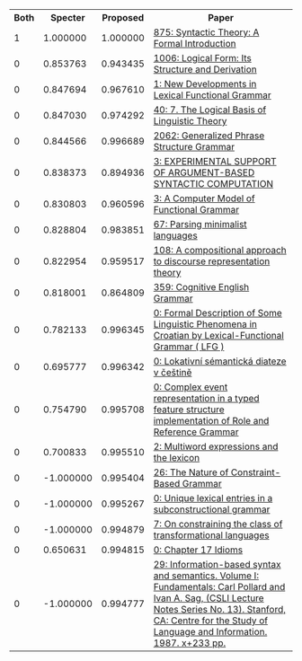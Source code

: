 <html><table><tr>
<th>Both</th>
<th>Specter</th>
<th>Proposed</th>
<th>Paper</th>
</tr>
<tr>
<td>1</td>
<td>1.000000</td>
<td>1.000000</td>
<td><a href="https://www.semanticscholar.org/paper/bbea6de2ca7db01a1913ac9f656d21164a71ad43">875: Syntactic Theory: A Formal Introduction</a></td>
</tr>
<tr>
<td>0</td>
<td>0.853763</td>
<td>0.943435</td>
<td><a href="https://www.semanticscholar.org/paper/dbf6ac10fbbb3e51b78d5279bccc514b55f48aaf">1006: Logical Form: Its Structure and Derivation</a></td>
</tr>
<tr>
<td>0</td>
<td>0.847694</td>
<td>0.967610</td>
<td><a href="https://www.semanticscholar.org/paper/9bea547869a87489c9d17330e19e12842de1b10d">1: New Developments in Lexical Functional Grammar</a></td>
</tr>
<tr>
<td>0</td>
<td>0.847030</td>
<td>0.974292</td>
<td><a href="https://www.semanticscholar.org/paper/76d31f4b17a6d5ab399283b0aa3daec1c14d2776">40: 7. The Logical Basis of Linguistic Theory</a></td>
</tr>
<tr>
<td>0</td>
<td>0.844566</td>
<td>0.996689</td>
<td><a href="https://www.semanticscholar.org/paper/cdfefdebd4686a878e6572cb8ba2da9d8efbe552">2062: Generalized Phrase Structure Grammar</a></td>
</tr>
<tr>
<td>0</td>
<td>0.838373</td>
<td>0.894936</td>
<td><a href="https://www.semanticscholar.org/paper/b8e8b5fbe852b57fd5003b534ba3295b4aeaa53e">3: EXPERIMENTAL SUPPORT OF ARGUMENT-BASED SYNTACTIC COMPUTATION</a></td>
</tr>
<tr>
<td>0</td>
<td>0.830803</td>
<td>0.960596</td>
<td><a href="https://www.semanticscholar.org/paper/809d85eaf490197ae04cb41322b5bb158e3d63ae">3: A Computer Model of Functional Grammar</a></td>
</tr>
<tr>
<td>0</td>
<td>0.828804</td>
<td>0.983851</td>
<td><a href="https://www.semanticscholar.org/paper/e7e15e4eec3b6e50b26071f387bbba12cad8b355">67: Parsing minimalist languages</a></td>
</tr>
<tr>
<td>0</td>
<td>0.822954</td>
<td>0.959517</td>
<td><a href="https://www.semanticscholar.org/paper/7a4ef7a3cc5af3a3062a60d98870cafa3f8d04fe">108: A compositional approach to discourse representation theory</a></td>
</tr>
<tr>
<td>0</td>
<td>0.818001</td>
<td>0.864809</td>
<td><a href="https://www.semanticscholar.org/paper/dcb1e32d836eca36a8ecb7d4a453ac291dd5a4b1">359: Cognitive English Grammar</a></td>
</tr>
<tr>
<td>0</td>
<td>0.782133</td>
<td>0.996345</td>
<td><a href="https://www.semanticscholar.org/paper/3e4b3a1d7e4b5ca488027419378ef55701890593">0: Formal Description of Some Linguistic Phenomena in Croatian by Lexical-Functional Grammar ( LFG )</a></td>
</tr>
<tr>
<td>0</td>
<td>0.695777</td>
<td>0.996342</td>
<td><a href="https://www.semanticscholar.org/paper/472dd385114e533dd412f8999f91448053f6bb92">0: Lokativní sémantická diateze v češtině</a></td>
</tr>
<tr>
<td>0</td>
<td>0.754790</td>
<td>0.995708</td>
<td><a href="https://www.semanticscholar.org/paper/ce29048a3286dfc6f1852b8788ae6636ea00fd88">0: Complex event representation in a typed feature structure implementation of Role and Reference Grammar</a></td>
</tr>
<tr>
<td>0</td>
<td>0.700833</td>
<td>0.995510</td>
<td><a href="https://www.semanticscholar.org/paper/c0245a029ad227e17aca671b4ab59125af2138f8">2: Multiword expressions and the lexicon</a></td>
</tr>
<tr>
<td>0</td>
<td>-1.000000</td>
<td>0.995404</td>
<td><a href="https://www.semanticscholar.org/paper/629f3bddeac10ecd72d1eb5d4fe14b019cdb269a">26: The Nature of Constraint-Based Grammar</a></td>
</tr>
<tr>
<td>0</td>
<td>-1.000000</td>
<td>0.995267</td>
<td><a href="https://www.semanticscholar.org/paper/94c82bc2b127e71035cf090ab7e157235c1f01b0">0: Unique lexical entries in a subconstructional grammar</a></td>
</tr>
<tr>
<td>0</td>
<td>-1.000000</td>
<td>0.994879</td>
<td><a href="https://www.semanticscholar.org/paper/e61aa28186f4dec6cac60e03b00899cde51560f6">7: On constraining the class of transformational languages</a></td>
</tr>
<tr>
<td>0</td>
<td>0.650631</td>
<td>0.994815</td>
<td><a href="https://www.semanticscholar.org/paper/7db8a53f9956c86b5119cdc33fcd73b58fbbe60e">0: Chapter 17 Idioms</a></td>
</tr>
<tr>
<td>0</td>
<td>-1.000000</td>
<td>0.994777</td>
<td><a href="https://www.semanticscholar.org/paper/3f10021e6e947b0c6101b69bae1e63ac3919f060">29: Information-based syntax and semantics. Volume I: Fundamentals: Carl Pollard and Ivan A. Sag, (CSLI Lecture Notes Series No. 13). Stanford, CA: Centre for the Study of Language and Information. 1987. x+233 pp.</a></td>
</tr>
</table></html>
